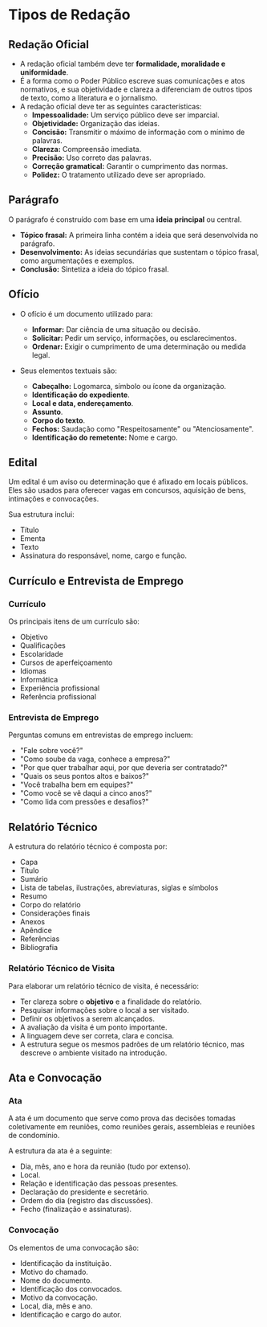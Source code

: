# Tipos de Redação

## Redação Oficial
* A redação oficial também deve ter **formalidade, moralidade e uniformidade**.
* É a forma como o Poder Público escreve suas comunicações e atos normativos, e sua objetividade e clareza a diferenciam de outros tipos de texto, como a literatura e o jornalismo.
* A redação oficial deve ter as seguintes características:
  * **Impessoalidade:** Um serviço público deve ser imparcial.
  * **Objetividade:** Organização das ideias.
  * **Concisão:** Transmitir o máximo de informação com o mínimo de palavras.
  * **Clareza:** Compreensão imediata.
  * **Precisão:** Uso correto das palavras.
  * **Correção gramatical:** Garantir o cumprimento das normas.
  * **Polidez:** O tratamento utilizado deve ser apropriado.

## Parágrafo

O parágrafo é construído com base em uma **ideia principal** ou central.
* **Tópico frasal:** A primeira linha contém a ideia que será desenvolvida no parágrafo.
* **Desenvolvimento:** As ideias secundárias que sustentam o tópico frasal, como argumentações e exemplos.
* **Conclusão:** Sintetiza a ideia do tópico frasal.

## Ofício

* O ofício é um documento utilizado para:
  * **Informar:** Dar ciência de uma situação ou decisão.
  * **Solicitar:** Pedir um serviço, informações, ou esclarecimentos.
  * **Ordenar:** Exigir o cumprimento de uma determinação ou medida legal.

* Seus elementos textuais são:
  * **Cabeçalho:** Logomarca, símbolo ou ícone da organização.
  * **Identificação do expediente**.
  * **Local e data, endereçamento**.
  * **Assunto**.
  * **Corpo do texto**.
  * **Fechos:** Saudação como "Respeitosamente" ou "Atenciosamente".
  * **Identificação do remetente:** Nome e cargo.

## Edital

Um edital é um aviso ou determinação que é afixado em locais públicos. Eles são usados para oferecer vagas em concursos, aquisição de bens, intimações e convocações.

Sua estrutura inclui:
* Título
* Ementa
* Texto
* Assinatura do responsável, nome, cargo e função.

## Currículo e Entrevista de Emprego

### Currículo
Os principais itens de um currículo são:
* Objetivo
* Qualificações
* Escolaridade
* Cursos de aperfeiçoamento
* Idiomas
* Informática
* Experiência profissional
* Referência profissional

### Entrevista de Emprego
Perguntas comuns em entrevistas de emprego incluem:
* "Fale sobre você?"
* "Como soube da vaga, conhece a empresa?"
* "Por que quer trabalhar aqui, por que deveria ser contratado?"
* "Quais os seus pontos altos e baixos?"
* "Você trabalha bem em equipes?"
* "Como você se vê daqui a cinco anos?"
* "Como lida com pressões e desafios?"

## Relatório Técnico

A estrutura do relatório técnico é composta por:
* Capa
* Título
* Sumário
* Lista de tabelas, ilustrações, abreviaturas, siglas e símbolos
* Resumo
* Corpo do relatório
* Considerações finais
* Anexos
* Apêndice
* Referências
* Bibliografia

### Relatório Técnico de Visita
Para elaborar um relatório técnico de visita, é necessário:
* Ter clareza sobre o **objetivo** e a finalidade do relatório.
* Pesquisar informações sobre o local a ser visitado.
* Definir os objetivos a serem alcançados.
* A avaliação da visita é um ponto importante.
* A linguagem deve ser correta, clara e concisa.
* A estrutura segue os mesmos padrões de um relatório técnico, mas descreve o ambiente visitado na introdução.

## Ata e Convocação

### Ata
A ata é um documento que serve como prova das decisões tomadas coletivamente em reuniões, como reuniões gerais, assembleias e reuniões de condomínio.

A estrutura da ata é a seguinte:
* Dia, mês, ano e hora da reunião (tudo por extenso).
* Local.
* Relação e identificação das pessoas presentes.
* Declaração do presidente e secretário.
* Ordem do dia (registro das discussões).
* Fecho (finalização e assinaturas).

### Convocação
Os elementos de uma convocação são:
* Identificação da instituição.
* Motivo do chamado.
* Nome do documento.
* Identificação dos convocados.
* Motivo da convocação.
* Local, dia, mês e ano.
* Identificação e cargo do autor.